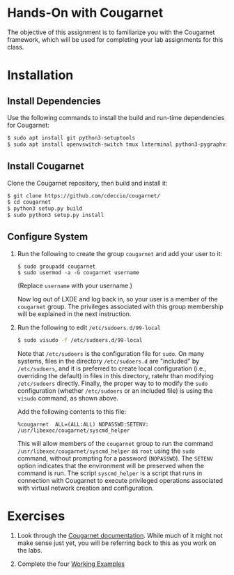 # Hands-On with Cougarnet

The objective of this assignment is to familiarize you with the Cougarnet
framework, which will be used for completing your lab assignments for this
class.


# Installation

## Install Dependencies

Use the following commands to install the build and run-time dependencies for
Cougarnet:

```bash
$ sudo apt install git python3-setuptools
$ sudo apt install openvswitch-switch tmux lxterminal python3-pygraphviz libgraph-easy-perl tcpdump wireshark socat
```

## Install Cougarnet

Clone the Cougarnet repository, then build and install it:

```bash
$ git clone https://github.com/cdeccio/cougarnet/
$ cd cougarnet
$ python3 setup.py build
$ sudo python3 setup.py install
```

## Configure System

 1. Run the following to create the group `cougarnet` and add your user to it:

    ```
    $ sudo groupadd cougarnet
    $ sudo usermod -a -G cougarnet username

    ```

    (Replace `username` with your username.)

    Now log out of LXDE and log back in, so your user is a member of the
    `cougarnet` group.  The privileges associated with this group membership
    will be explained in the next instruction.

 2. Run the following to edit `/etc/sudoers.d/99-local`

    ```bash
    $ sudo visudo -f /etc/sudoers.d/99-local
    ```

    Note that `/etc/sudoers` is the configuration file for `sudo`.  On many
    systems, files in the directory `/etc/sudoers.d` are "included" by
    `/etc/sudoers`, and it is preferred to create local configuration (i.e.,
    overriding the default) in files in this directory, ratehr than modifying
    `/etc/sudoers` directly.  Finally, the proper way to to modify the `sudo`
    configuration (whether `/etc/sudoers` or an included file) is using the
    `visudo` command, as shown above.

    Add the following contents to this file:

    ```
    %cougarnet  ALL=(ALL:ALL) NOPASSWD:SETENV: /usr/libexec/cougarnet/syscmd_helper
    ```

    This will allow members of the `cougarnet` group to run the command
    `/usr/libexec/cougarnet/syscmd_helper` as `root` using the `sudo` command,
    without prompting for a password (`NOPASSWD`).  The `SETENV` option
    indicates that the environment will be preserved when the command is run.
    The script `syscmd_helper` is a script that runs in connection with
    Cougarnet to execute privileged operations associated with virtual network
    creation and configuration.

# Exercises

1. Look through the
   [Cougarnet documentation](https://github.com/cdeccio/cougarnet/blob/main/README.md).
   While much of it might not make sense just yet, you will be referring back
   to this as you work on the labs.

2. Complete the four
   [Working Examples](https://github.com/cdeccio/cougarnet/blob/main/README.md#working-examples)
